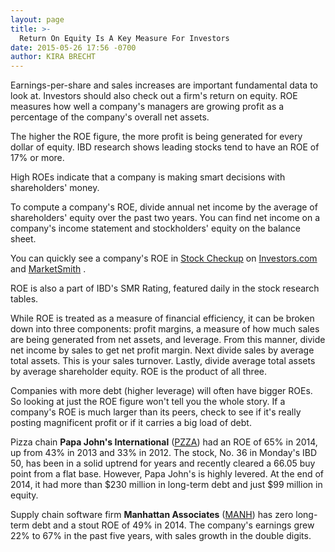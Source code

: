 ```yaml
---
layout: page
title: >-
  Return On Equity Is A Key Measure For Investors
date: 2015-05-26 17:56 -0700
author: KIRA BRECHT
---
```





Earnings-per-share and sales increases are important fundamental data to look at. Investors should also check out a firm's return on equity. ROE measures how well a company's managers are growing profit as a percentage of the company's overall net assets.


The higher the ROE figure, the more profit is being generated for every dollar of equity. IBD research shows leading stocks tend to have an ROE of 17% or more.


High ROEs indicate that a company is making smart decisions with shareholders' money.


To compute a company's ROE, divide annual net income by the average of shareholders' equity over the past two years. You can find net income on a company's income statement and stockholders' equity on the balance sheet.


You can quickly see a company's ROE in [Stock Checkup](http://research.investors.com/stock-checkup/?nav=ResearchCheckup) on [Investors.com](https://www.investors.com/) and [MarketSmith](http://www.marketsmith.com/) .


ROE is also a part of IBD's SMR Rating, featured daily in the stock research tables.


While ROE is treated as a measure of financial efficiency, it can be broken down into three components: profit margins, a measure of how much sales are being generated from net assets, and leverage. From this manner, divide net income by sales to get net profit margin. Next divide sales by average total assets. This is your sales turnover. Lastly, divide average total assets by average shareholder equity. ROE is the product of all three.


Companies with more debt (higher leverage) will often have bigger ROEs. So looking at just the ROE figure won't tell you the whole story. If a company's ROE is much larger than its peers, check to see if it's really posting magnificent profit or if it carries a big load of debt.


Pizza chain **Papa John's International** ([PZZA](https://research.investors.com/quote.aspx?symbol=PZZA)) had an ROE of 65% in 2014, up from 43% in 2013 and 33% in 2012. The stock, No. 36 in Monday's IBD 50, has been in a solid uptrend for years and recently cleared a 66.05 buy point from a flat base. However, Papa John's is highly levered. At the end of 2014, it had more than \$230 million in long-term debt and just \$99 million in equity.


Supply chain software firm **Manhattan Associates** ([MANH](https://research.investors.com/quote.aspx?symbol=MANH)) has zero long-term debt and a stout ROE of 49% in 2014. The company's earnings grew 22% to 67% in the past five years, with sales growth in the double digits.





